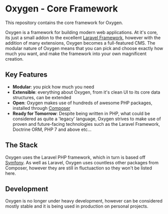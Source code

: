 # Oxygen - Core Framework

This repository contains the core framework for Oxygen.

Oxygen is a framework for building modern web applications.
At it's core, its just a small addon to the excellent [Laravel Framework](http://laravel.com/),
however with the addition of many extensions, Oxygen becomes a full-featured CMS.
The modular nature of Oxygen means that you can pick and choose exactly how much you want, and make the framework into your own magnificent creation.

## Key Features

- **Modular**: you pick how much you need
- **Extensible**: everything about Oxygen, from it's clean UI to its core data structures, can be extended
- **Open**: Oxygen makes use of hundreds of awesome PHP packages, installed through [Composer](https://getcomposer.org/)
- **Ready for Tomorrow**: Despite being written in PHP, what could be considered as quite a 'legacy' language, Oxygen strives to make use of proven and future-facing technologies such as the Laravel Framework, Doctrine ORM, PHP 7 and above etc...

## The Stack

Oxygen uses the Laravel PHP framework, which in turn is based off [Symfony](http://symfony.com/).
As well as Laravel, Oxygen uses countless other packages from Composer, however they are still in fluctuaction so they won't be listed here.

## Development

Oxygen is no longer under heavy development, however can be considered mostly stable and it is being used in production on personal projects.
